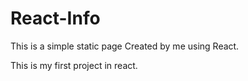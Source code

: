 # React-Info



This is a simple static page Created by me using React.

This is my first project in react. 



